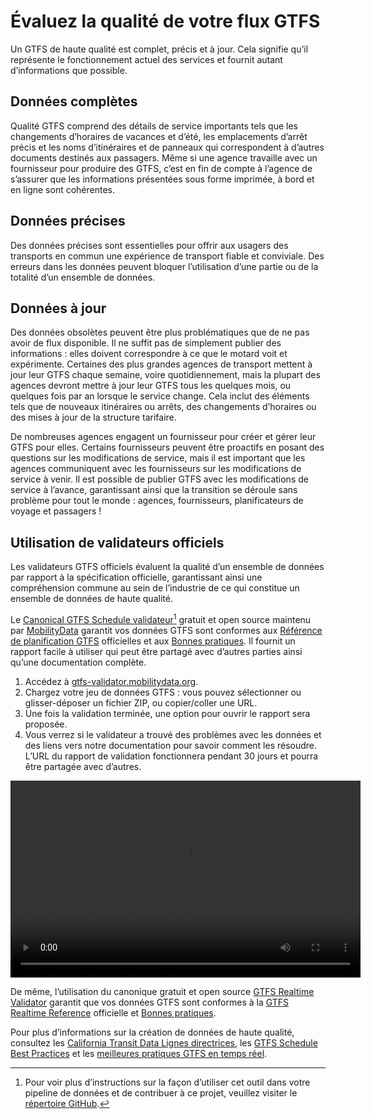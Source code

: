 # Évaluez la qualité de votre flux GTFS 

 Un GTFS de haute qualité est complet, précis et à jour. Cela signifie qu’il représente le fonctionnement actuel des services et fournit autant d’informations que possible. 
 
## Données complètes 
 
 Qualité GTFS comprend des détails de service importants tels que les changements d’horaires de vacances et d’été, les emplacements d’arrêt précis et les noms d’itinéraires et de panneaux qui correspondent à d’autres documents destinés aux passagers. Même si une agence travaille avec un fournisseur pour produire des GTFS, c’est en fin de compte à l’agence de s’assurer que les informations présentées sous forme imprimée, à bord et en ligne sont cohérentes. 
 
## Données précises 
 
 Des données précises sont essentielles pour offrir aux usagers des transports en commun une expérience de transport fiable et conviviale. Des erreurs dans les données peuvent bloquer l’utilisation d’une partie ou de la totalité d’un ensemble de données. 
 
## Données à jour 
 
 Des données obsolètes peuvent être plus problématiques que de ne pas avoir de flux disponible. Il ne suffit pas de simplement publier des informations : elles doivent correspondre à ce que le motard voit et expérimente. Certaines des plus grandes agences de transport mettent à jour leur GTFS chaque semaine, voire quotidiennement, mais la plupart des agences devront mettre à jour leur GTFS tous les quelques mois, ou quelques fois par an lorsque le service change. Cela inclut des éléments tels que de nouveaux itinéraires ou arrêts, des changements d’horaires ou des mises à jour de la structure tarifaire. 
 
 De nombreuses agences engagent un fournisseur pour créer et gérer leur GTFS pour elles. Certains fournisseurs peuvent être proactifs en posant des questions sur les modifications de service, mais il est important que les agences communiquent avec les fournisseurs sur les modifications de service à venir. Il est possible de publier GTFS avec les modifications de service à l’avance, garantissant ainsi que la transition se déroule sans problème pour tout le monde : agences, fournisseurs, planificateurs de voyage et passagers ! 
 
## Utilisation de validateurs officiels 
 
 Les validateurs GTFS officiels évaluent la qualité d’un ensemble de données par rapport à la spécification officielle, garantissant ainsi une compréhension commune au sein de l’industrie de ce qui constitue un ensemble de données de haute qualité. 
 
 Le [Canonical GTFS Schedule validateur](https://gtfs-validator.mobilitydata.org/)[^1] gratuit et open source maintenu par [MobilityData](https://mobilitydata.org/) garantit vos données GTFS sont conformes aux [Référence de planification GTFS](../../documentation/schedule/reference/) officielles et aux [Bonnes pratiques](../../documentation/schedule/schedule_best_practices). Il fournit un rapport facile à utiliser qui peut être partagé avec d’autres parties ainsi qu’une documentation complète. 

<div class="usage">
    <div class="usage-list">
        <ol>
            <li>Accédez à <a href="https://gtfs-validator.mobilitydata.org/">gtfs-validator.mobilitydata.org</a>. </li>
            <li>Chargez votre jeu de données GTFS : vous pouvez sélectionner ou glisser-déposer un fichier ZIP, ou copier/coller une URL.</li>
            <li>Une fois la validation terminée, une option pour ouvrir le rapport sera proposée.</li>
            <li>Vous verrez si le validateur a trouvé des problèmes avec les données et des liens vers notre documentation pour savoir comment les résoudre. L’URL du rapport de validation fonctionnera pendant 30 jours et pourra être partagée avec d’autres.</li>
        </ol>
    </div>
    <div class="usage-video">
        <video class="center" width="560" height="315" controls>
            <source src="../../assets/validator_demo_large.mp4" type="video/mp4">
        </video>
    </div>
</div>

 
 De même, l’utilisation du canonique gratuit et open source [GTFS Realtime Validator](https:) garantit que vos données GTFS sont conformes à la [GTFS Realtime Reference](../../documentation/realtime/reference/) officielle et [Bonnes pratiques](../../documentation/realtime/realtime_best_practices). 
 
 Pour plus d’informations sur la création de données de haute qualité, consultez les [California Transit Data Lignes directrices](https://dot.ca.gov/cal-itp/california-transit-data-guidelines), les [GTFS Schedule Best Practices](../../documentation/schedule/schedule_best_practices) et les [meilleures pratiques GTFS en temps réel](../../documentation/realtime/realtime_best_practices). 
 
 [^1]: Pour voir plus d’instructions sur la façon d’utiliser cet outil dans votre pipeline de données et de contribuer à ce projet, veuillez visiter le [répertoire GitHub](https://github.com/MobilityData/gtfs-validator ). 
